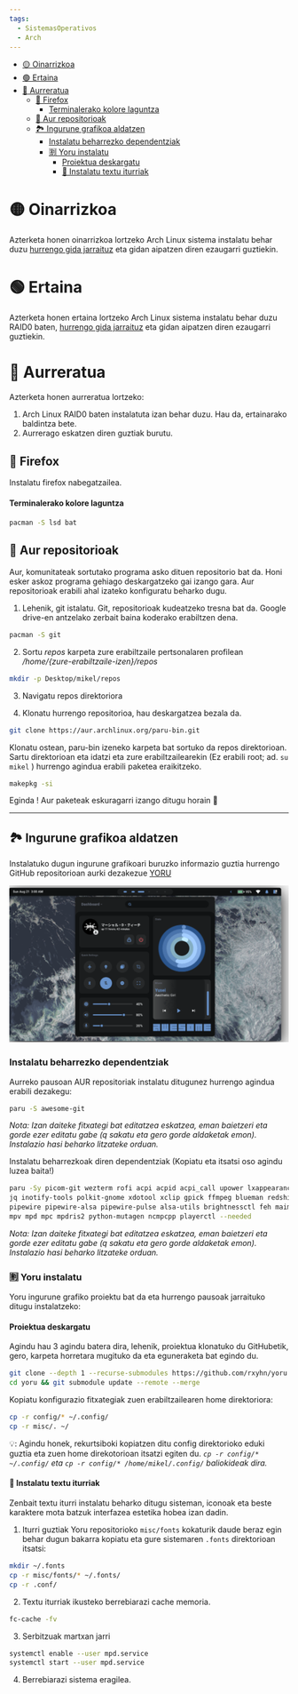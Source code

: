 ```yaml
---
tags:
  - SistemasOperativos
  - Arch
---
```


- [🟡 Oinarrizkoa](#-oinarrizkoa)
- [🟢 Ertaina](#-ertaina)
- [🔵 Aurreratua](#-aurreratua)
  - [🦊 Firefox](#-firefox)
      - [Terminalerako kolore laguntza](#terminalerako-kolore-laguntza)
  - [🐊 Aur repositorioak](#-aur-repositorioak)
  - [🏞️ Ingurune grafikoa aldatzen](#️-ingurune-grafikoa-aldatzen)
    - [Instalatu beharrezko dependentziak](#instalatu-beharrezko-dependentziak)
    - [🈹 Yoru instalatu](#-yoru-instalatu)
      - [Proiektua deskargatu](#proiektua-deskargatu)
      - [📝 Instalatu textu iturriak](#-instalatu-textu-iturriak)


# 🟡 Oinarrizkoa 
Azterketa honen oinarrizkoa lortzeko Arch Linux sistema instalatu behar duzu [hurrengo gida jarraituz](<Arch Linux Instalatzen.md>) eta gidan aipatzen diren ezaugarri guztiekin.

# 🟢 Ertaina 
Azterketa honen ertaina lortzeko Arch Linux sistema instalatu behar duzu RAID0 baten, [hurrengo gida jarraituz](<Arch Linux Instalatzen RAID 0.md>) eta gidan aipatzen diren ezaugarri guztiekin.

# 🔵 Aurreratua 
Azterketa honen aurreratua lortzeko:
1. Arch Linux RAID0 baten instalatuta izan behar duzu. Hau da, ertainarako baldintza bete.
2. Aurrerago eskatzen diren guztiak burutu.

## 🦊 Firefox 

Instalatu firefox nabegatzailea.

#### Terminalerako kolore laguntza 

```bash
pacman -S lsd bat
```

## 🐊 Aur repositorioak

Aur, komunitateak sortutako programa asko dituen repositorio bat da. Honi esker askoz programa gehiago deskargatzeko gai izango gara. Aur repositorioak erabili ahal izateko konfiguratu beharko dugu.

1. Lehenik, git istalatu. Git, repositorioak kudeatzeko tresna bat da. Google drive-en antzelako zerbait baina koderako erabiltzen dena.

```bash
pacman -S git
```

2. Sortu *repos* karpeta zure erabiltzaile pertsonalaren profilean */home/{zure-erabiltzaile-izen}/repos*

```bash
mkdir -p Desktop/mikel/repos
```

3. Navigatu repos direktoriora

4. Klonatu hurrengo repositorioa, hau deskargatzea bezala da.
   
```bash
git clone https://aur.archlinux.org/paru-bin.git
```

Klonatu
 ostean, paru-bin izeneko karpeta bat sortuko da repos direktorioan. Sartu direktorioan eta idatzi eta zure erabiltzailearekin (Ez erabili root; ad. `su mikel` ) hurrengo agindua erabili paketea eraikitzeko.

```bash
makepkg -si
```

Eginda ! Aur paketeak eskuragarri izango ditugu horain 👏

---

## 🏞️ Ingurune grafikoa aldatzen 

Instalatuko dugun ingurune grafikoari buruzko informazio guztia hurrengo GitHub repositorioan aurki dezakezue [YORU](https://github.com/rxyhn/yoru)

![alt text](./images/image-24.png)

### Instalatu beharrezko dependentziak

Aurreko pausoan AUR repositoriak instalatu ditugunez hurrengo agindua erabili dezakegu:

```bash
paru -S awesome-git
```

*Nota: Izan daiteke fitxategi bat editatzea eskatzea, eman baietzeri eta gorde ezer editatu gabe (q sakatu eta gero gorde aldaketak emon). Instalazio hasi beharko litzateke orduan.*

Instalatu beharrezkoak diren dependentziak (Kopiatu eta itsatsi oso agindu luzea baita!)

```bash
paru -Sy picom-git wezterm rofi acpi acpid acpi_call upower lxappearance-gtk3 \
jq inotify-tools polkit-gnome xdotool xclip gpick ffmpeg blueman redshift \
pipewire pipewire-alsa pipewire-pulse alsa-utils brightnessctl feh maim \
mpv mpd mpc mpdris2 python-mutagen ncmpcpp playerctl --needed
```

*Nota: Izan daiteke fitxategi bat editatzea eskatzea, eman baietzeri eta gorde ezer editatu gabe (q sakatu eta gero gorde aldaketak emon). Instalazio hasi beharko litzateke orduan.*

### 🈹 Yoru instalatu 

Yoru ingurune grafiko proiektu bat da eta hurrengo pausoak jarraituko ditugu instalatzeko:

#### Proiektua deskargatu 

Agindu hau 3 agindu batera dira, lehenik, proiektua klonatuko du GitHubetik, gero, karpeta horretara mugituko da eta eguneraketa bat egindo du.

```bash
git clone --depth 1 --recurse-submodules https://github.com/rxyhn/yoru.git
cd yoru && git submodule update --remote --merge
```

Kopiatu konfigurazio fitxategiak zuen erabiltzailearen home direktoriora:

```bash
cp -r config/* ~/.config/
cp -r misc/. ~/
```

💡: Agindu honek, rekurtsiboki kopiatzen ditu config direktorioko eduki guztia eta zuen home direkotorioan itsatzi egiten du. *`cp -r config/* ~/.config/` eta `cp -r config/* /home/mikel/.config/` baliokideak dira.*

#### 📝 Instalatu textu iturriak


Zenbait textu iturri instalatu beharko ditugu sisteman, iconoak eta beste karaktere mota batzuk interfazea estetika hobea izan dadin.

1. Iturri guztiak Yoru repositorioko `misc/fonts` kokaturik daude beraz egin behar dugun bakarra kopiatu eta gure sistemaren `.fonts` direktorioan itsatsi:

```bash
mkdir ~/.fonts
cp -r misc/fonts/* ~/.fonts/
cp -r .conf/
```
2. Textu iturriak ikusteko berrebiarazi cache memoria.

```bash
fc-cache -fv
```

3. Serbitzuak martxan jarri

```bash
systemctl enable --user mpd.service
systemctl start --user mpd.service
```

4. Berrebiarazi sistema eragilea.
